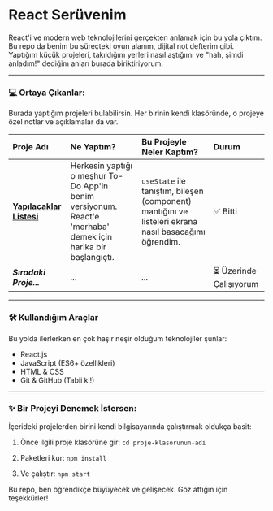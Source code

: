 # React Serüvenim

React'i ve modern web teknolojilerini gerçekten anlamak için bu yola çıktım. Bu repo da benim bu süreçteki oyun alanım, dijital not defterim gibi. Yaptığım küçük projeleri, takıldığım yerleri nasıl aştığımı ve "hah, şimdi anladım!" dediğim anları burada biriktiriyorum.

---

### 💻 Ortaya Çıkanlar:

Burada yaptığım projeleri bulabilirsin. Her birinin kendi klasöründe, o projeye özel notlar ve açıklamalar da var.

| Proje Adı | Ne Yaptım? | Bu Projeyle Neler Kaptım? | Durum |
| :--- | :--- | :--- | :--- |
| **[Yapılacaklar Listesi](./react-todo-app/)** | Herkesin yaptığı o meşhur To-Do App'in benim versiyonum. React'e 'merhaba' demek için harika bir başlangıçtı. | `useState` ile tanıştım, bileşen (component) mantığını ve listeleri ekrana nasıl basacağımı öğrendim. | ✅ Bitti |
| ***Sıradaki Proje...*** | *...* | *...* | ⏳ Üzerinde Çalışıyorum |


---

### 🛠️ Kullandığım Araçlar

Bu yolda ilerlerken en çok haşır neşir olduğum teknolojiler şunlar:

- React.js
- JavaScript (ES6+ özellikleri)
- HTML & CSS
- Git & GitHub (Tabii ki!)

---

### ✨ Bir Projeyi Denemek İstersen:

İçerideki projelerden birini kendi bilgisayarında çalıştırmak oldukça basit:

1.  Önce ilgili proje klasörüne gir:
    `cd proje-klasorunun-adi`

2.  Paketleri kur:
    `npm install`

3.  Ve çalıştır:
    `npm start`

Bu repo, ben öğrendikçe büyüyecek ve gelişecek. Göz attığın için teşekkürler!
